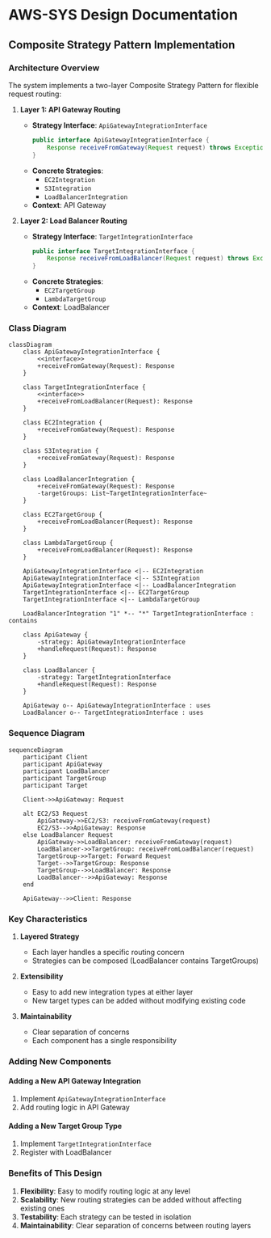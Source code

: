 # AWS-SYS Design Documentation

## Composite Strategy Pattern Implementation

### Architecture Overview

The system implements a two-layer Composite Strategy Pattern for flexible request routing:

1. **Layer 1: API Gateway Routing**
   - **Strategy Interface**: `ApiGatewayIntegrationInterface`
     ```java
     public interface ApiGatewayIntegrationInterface {
         Response receiveFromGateway(Request request) throws Exception;
     }
     ```
   - **Concrete Strategies**: 
     - `EC2Integration`
     - `S3Integration`
     - `LoadBalancerIntegration`
   - **Context**: API Gateway

2. **Layer 2: Load Balancer Routing**
   - **Strategy Interface**: `TargetIntegrationInterface`
     ```java
     public interface TargetIntegrationInterface {
         Response receiveFromLoadBalancer(Request request) throws Exception;
     }
     ```
   - **Concrete Strategies**:
     - `EC2TargetGroup`
     - `LambdaTargetGroup`
   - **Context**: LoadBalancer

### Class Diagram

```mermaid
classDiagram
    class ApiGatewayIntegrationInterface {
        <<interface>>
        +receiveFromGateway(Request): Response
    }
    
    class TargetIntegrationInterface {
        <<interface>>
        +receiveFromLoadBalancer(Request): Response
    }
    
    class EC2Integration {
        +receiveFromGateway(Request): Response
    }
    
    class S3Integration {
        +receiveFromGateway(Request): Response
    }
    
    class LoadBalancerIntegration {
        +receiveFromGateway(Request): Response
        -targetGroups: List~TargetIntegrationInterface~
    }
    
    class EC2TargetGroup {
        +receiveFromLoadBalancer(Request): Response
    }
    
    class LambdaTargetGroup {
        +receiveFromLoadBalancer(Request): Response
    }
    
    ApiGatewayIntegrationInterface <|-- EC2Integration
    ApiGatewayIntegrationInterface <|-- S3Integration
    ApiGatewayIntegrationInterface <|-- LoadBalancerIntegration
    TargetIntegrationInterface <|-- EC2TargetGroup
    TargetIntegrationInterface <|-- LambdaTargetGroup
    
    LoadBalancerIntegration "1" *-- "*" TargetIntegrationInterface : contains
    
    class ApiGateway {
        -strategy: ApiGatewayIntegrationInterface
        +handleRequest(Request): Response
    }
    
    class LoadBalancer {
        -strategy: TargetIntegrationInterface
        +handleRequest(Request): Response
    }
    
    ApiGateway o-- ApiGatewayIntegrationInterface : uses
    LoadBalancer o-- TargetIntegrationInterface : uses
```

### Sequence Diagram

```mermaid
sequenceDiagram
    participant Client
    participant ApiGateway
    participant LoadBalancer
    participant TargetGroup
    participant Target
    
    Client->>ApiGateway: Request
    
    alt EC2/S3 Request
        ApiGateway->>EC2/S3: receiveFromGateway(request)
        EC2/S3-->>ApiGateway: Response
    else LoadBalancer Request
        ApiGateway->>LoadBalancer: receiveFromGateway(request)
        LoadBalancer->>TargetGroup: receiveFromLoadBalancer(request)
        TargetGroup->>Target: Forward Request
        Target-->>TargetGroup: Response
        TargetGroup-->>LoadBalancer: Response
        LoadBalancer-->>ApiGateway: Response
    end
    
    ApiGateway-->>Client: Response
```

### Key Characteristics

1. **Layered Strategy**
   - Each layer handles a specific routing concern
   - Strategies can be composed (LoadBalancer contains TargetGroups)

2. **Extensibility**
   - Easy to add new integration types at either layer
   - New target types can be added without modifying existing code

3. **Maintainability**
   - Clear separation of concerns
   - Each component has a single responsibility

### Adding New Components

#### Adding a New API Gateway Integration
1. Implement `ApiGatewayIntegrationInterface`
2. Add routing logic in API Gateway

#### Adding a New Target Group Type
1. Implement `TargetIntegrationInterface`
2. Register with LoadBalancer

### Benefits of This Design

1. **Flexibility**: Easy to modify routing logic at any level
2. **Scalability**: New routing strategies can be added without affecting existing ones
3. **Testability**: Each strategy can be tested in isolation
4. **Maintainability**: Clear separation of concerns between routing layers
